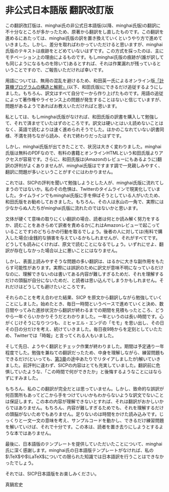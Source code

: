 # 非公式日本語版 翻訳改訂版

この翻訳改訂版は、minghai氏の非公式日本語版(以降、minghai氏版)の翻訳に不十分なところが多かったため、原著から翻訳をし直したものです。この翻訳を進めるにあたっては、minghai氏版の訳を置き換えていくというやり方で進めていきました。しかし、差分を取ればわかっていただけると思いますが、minghai氏版のテキストは痕跡をとどめていないはずです。この方式を採ったのは、主にモチベーション上の理由によるものです。もしminghai氏版の痕跡が(誰が訳しても同じようになるものを除いて)あるとすれば、それは作業漏れが残っているということですので、ご報告いただければ幸いです。

用語については、無用の混乱を避けるため、和田英一氏によるオンライン版[「計算機プログラムの構造と解釈」](http://sicp.iijlab.net/)(以下、和田氏版)にできるだけ追従するようにしました。もちろん、訳文はすべて自分で一から作り上げたものです。用語の追従によって著作権やライセンス上の問題が発生することはないと信じていますが、問題があるようであればお教えいただければと思います。

私としては、もしminghai氏版がなければ、和田氏版の訳書を購入して勉強して、それで済ませていたはずのところです。訳文は硬いとはいえ読めないことはなく、英語で読むよりは速く進められそうでした。ほかのこなれていない訳書同様、不満を持ちながら読み、それで終わりだったはずです。

しかし、minghai氏版が出てきたことで、状況は大きく変わりました。minghai氏版は無料のPDFなので、有料の書籍とオンラインHTMLという和田氏版よりアクセスが容易です。さらに、和田氏版は(Amazonのレビューにもあるように)翻訳の評判がよくありませんが、minghai氏版はですます調で一見親しみやすく、翻訳に問題が多いということがすぐにはわかりません。

これでは、SICPの評判を聞いて勉強しようとした人が、minghai氏版に流れてしまうのではないか。私のその危惧は、Twitterのタイムラインで現実化していました。タイムラインでもminghai氏版に手を伸ばそうとしている人がいたため、和田氏版をお勧めしておきました。もちろん、その人は氷山の一角で、実際には少なからぬ人たちがminghai氏版に流れたのではないかと思います。

文体が硬くて意味の取りにくい翻訳の場合、読者は何とか読み解く努力をするか、読むことをあきらめて訳者を責めるか(これはAmazonレビューで起こっていることです)のどちらかの行動を取るでしょう。後者の人に対しては(有料で購入した場合)金銭的な損害を与えているかもしれませんが、それがすべてです。どうしても読みにくければ、原文で読むことになるでしょう。いずれにせよ、翻訳が存在しなかった場合以上に悪いことにはなりません。

しかし、表面上読みやすそうな問題の多い翻訳は、はるかに大きな副作用をもたらす可能性があります。実際には誤訳のために訳文が意味不明になっているだけなのに、理解できないのは書いてある内容が難しすぎるためだ、それを理解するだけの頭脳が自分にないためだ、と読者は思い込んでしまうかもしれません。それだけはどうしても避けたいところです。

それらのことを考え合わせた結果、SICP を原文から翻訳しながら勉強していくことにしました。始めたとき、毎日一時間というペースで進めていくと決め、数日間やってみた進捗状況から翻訳が終わるまでの期間を見積もったところ、どうやら一年ぐらいかかりそうだとわかりました。一年というのは長い時間です。心がくじけそうになりつつも、ミヒャエル・エンデの「モモ」を思い出し、その日その日の分だけを考え、続けていきました。毎日夜9時からを定刻としていたため、Twitterでは「時報」と言ってくれる人もいました。

そして先日、ようやく翻訳とチェック作業が終わりました。期間は予定通り一年程度でした。勉強を兼ねての翻訳だったため、中身を理解しながら、練習問題もできるだけ(といっても、[第3章](Modularity_Objects_and_State.md)の途中あたりでリタイアしましたが)解いていきました。前評判に違わず、SICPの内容はとても充実していました。翻訳前に危惧していたような、「この時間で何ができたか」と後悔するようなことにはならずにすみました。

もちろん、私のこの翻訳が完全だとは思っていません。しかし、致命的な誤訳が何百箇所もあってどこから手をつけていいかもわからないような訳文でないことは保証します。この本の内容が理解できないとすれば、それは翻訳がおかしいからではありません。もちろん、内容が難しすぎるためでも、それを理解するだけの頭脳がないためでもありません。足りないのは時間をかけた読み込みです。じっくりと一文一文の意味を考え、サンプルコードを動かし、できるだけ練習問題を解いていけば、それで十分です。この本は、読者を置き去りにしようとするような本ではありません。

最後に、日本語版のテンプレートを提供していただいたことについて、minghai氏に深く感謝します。minghai氏の日本語版テンプレートがなければ、私の$\TeX$や$\LaTeX$についての限られた知識では日本語訳を行うことはできなかったでしょう。

それでは、SICP日本語版をお楽しみください。

真鍋宏史